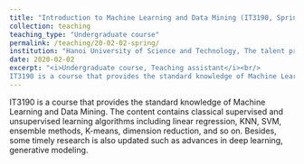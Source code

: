 ```yaml
---
title: "Introduction to Machine Learning and Data Mining (IT3190, Spring 2020)"
collection: teaching
teaching_type: "Undergraduate course"
permalink: /teaching/20-02-02-spring/ 
institution: "Hanoi University of Science and Technology, The talent program of Information Technology"
date: 2020-02-02
excerpt: "<i>Undergraduate course, Teaching assistant</i><br/>
IT3190 is a course that provides the standard knowledge of Machine Learning and Data Mining."
---
```


IT3190 is a course that provides the standard knowledge of Machine Learning and Data Mining. The content contains classical supervised and unsupervised learning algorithms including linear regression, KNN, SVM, ensemble methods, K-means, dimension reduction, and so on. Besides, some timely research is also updated such as advances in deep learning, generative modeling.
